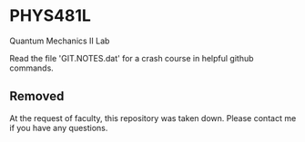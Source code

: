 # PHYS481L
Quantum Mechanics II Lab

Read the file 'GIT.NOTES.dat' for a crash course in helpful github commands.

## Removed
At the request of faculty, this repository was taken down.  Please contact me if you have any questions.